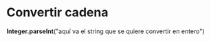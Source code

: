 Convertir cadena
========================

**Integer.parseInt**("aquí va el string que se quiere convertir en entero")